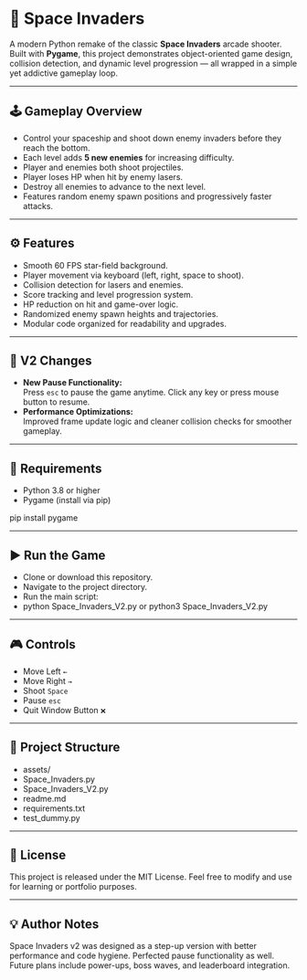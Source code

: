 # 🚀 Space Invaders

A modern Python remake of the classic **Space Invaders** arcade shooter.  
Built with **Pygame**, this project demonstrates object-oriented game design, collision detection, and dynamic level progression — all wrapped in a simple yet addictive gameplay loop.

---

## 🕹️ Gameplay Overview
- Control your spaceship and shoot down enemy invaders before they reach the bottom.
- Each level adds **5 new enemies** for increasing difficulty.
- Player and enemies both shoot projectiles.
- Player loses HP when hit by enemy lasers.
- Destroy all enemies to advance to the next level.
- Features random enemy spawn positions and progressively faster attacks.

---

## ⚙️ Features
- Smooth 60 FPS star-field background.
- Player movement via keyboard (left, right, space to shoot).
- Collision detection for lasers and enemies.
- Score tracking and level progression system.
- HP reduction on hit and game-over logic.
- Randomized enemy spawn heights and trajectories.
- Modular code organized for readability and upgrades.

---

## 🧩 V2 Changes
- **New Pause Functionality:**  
  Press `esc` to pause the game anytime.
  Click any key or press mouse button to resume.
- **Performance Optimizations:**  
  Improved frame update logic and cleaner collision checks for smoother gameplay.

---

## 🧠 Requirements
- Python 3.8 or higher  
- Pygame (install via pip)

pip install pygame

---

## ▶️ Run the Game

- Clone or download this repository.
- Navigate to the project directory.
- Run the main script:
- python Space_Invaders_V2.py or python3 Space_Invaders_V2.py

---

## 🎮 Controls

- Move Left `←`
- Move Right `→`
- Shoot	`Space`
- Pause `esc`
- Quit Window Button `❌`

---

## 🧱 Project Structure

- assets/
- Space_Invaders.py
- Space_Invaders_V2.py
- readme.md
- requirements.txt
- test_dummy.py

---

## 🧾 License

This project is released under the MIT License. Feel free to modify and use for learning or portfolio purposes.

---

## 💡 Author Notes

Space Invaders v2 was designed as a step-up version with better performance and code hygiene. Perfected pause functionality as well.
Future plans include power-ups, boss waves, and leaderboard integration.
